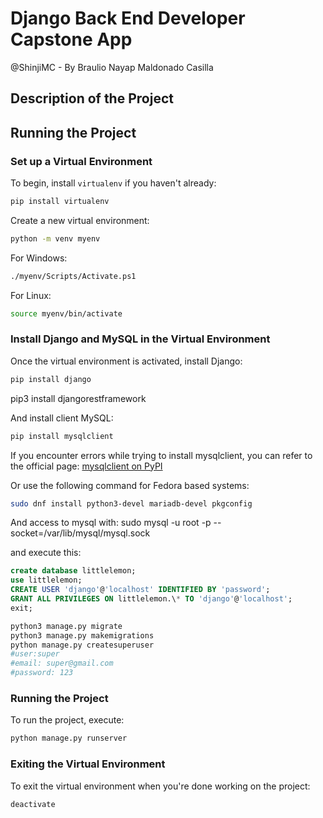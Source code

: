 # Django Back End Developer Capstone App

@ShinjiMC - By Braulio Nayap Maldonado Casilla

## Description of the Project

## Running the Project

### Set up a Virtual Environment

To begin, install `virtualenv` if you haven't already:

```bash
pip install virtualenv
```

Create a new virtual environment:

```bash
python -m venv myenv
```

For Windows:

```bash
./myenv/Scripts/Activate.ps1
```

For Linux:

```bash
source myenv/bin/activate
```

### Install Django and MySQL in the Virtual Environment

Once the virtual environment is activated, install Django:

```bash
pip install django
```

pip3 install djangorestframework

And install client MySQL:

```bash
pip install mysqlclient
```

If you encounter errors while trying to install mysqlclient, you can refer to the official page:
[mysqlclient on PyPI](https://pypi.org/project/mysqlclient/)

Or use the following command for Fedora based systems:

```bash
sudo dnf install python3-devel mariadb-devel pkgconfig
```

And access to mysql with:
sudo mysql -u root -p --socket=/var/lib/mysql/mysql.sock

and execute this:

```sql
create database littlelemon;
use littlelemon;
CREATE USER 'django'@'localhost' IDENTIFIED BY 'password';
GRANT ALL PRIVILEGES ON littlelemon.\* TO 'django'@'localhost';
exit;
```

```bash
python3 manage.py migrate
python3 manage.py makemigrations
python manage.py createsuperuser
#user:super
#email: super@gmail.com
#password: 123
```

### Running the Project

To run the project, execute:

```bash
python manage.py runserver
```

### Exiting the Virtual Environment

To exit the virtual environment when you're done working on the project:

```bash
deactivate
```
